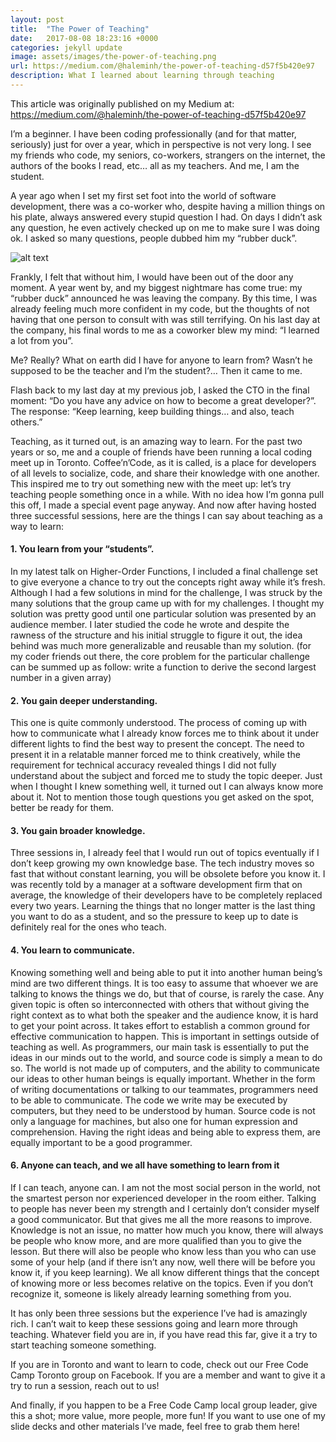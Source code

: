 ```yaml
---
layout: post
title:  "The Power of Teaching"
date:   2017-08-08 18:23:16 +0000
categories: jekyll update
image: assets/images/the-power-of-teaching.png
url: https://medium.com/@haleminh/the-power-of-teaching-d57f5b420e97
description: What I learned about learning through teaching
---
```


This article was originally published on my Medium at: <https://medium.com/@haleminh/the-power-of-teaching-d57f5b420e97>

I’m a beginner. I have been coding professionally (and for that matter, seriously) just for over a year, which in perspective is not very long. I see my friends who code, my seniors, co-workers, strangers on the internet, the authors of the books I read, etc… all as my teachers. And me, I am the student.

A year ago when I set my first set foot into the world of software development, there was a co-worker who, despite having a million things on his plate, always answered every stupid question I had. On days I didn’t ask any question, he even actively checked up on me to make sure I was doing ok. I asked so many questions, people dubbed him my “rubber duck”.

![alt text](http://www.reactiongifs.com/r/banana.gif "Minion banana")

Frankly, I felt that without him, I would have been out of the door any moment. A year went by, and my biggest nightmare has come true: my “rubber duck” announced he was leaving the company. By this time, I was already feeling much more confident in my code, but the thoughts of not having that one person to consult with was still terrifying. On his last day at the company, his final words to me as a coworker blew my mind: “I learned a lot from you”.

Me? Really? What on earth did I have for anyone to learn from? Wasn’t he supposed to be the teacher and I’m the student?… Then it came to me.

Flash back to my last day at my previous job, I asked the CTO in the final moment: “Do you have any advice on how to become a great developer?”. The response: “Keep learning, keep building things… and also, teach others.”

Teaching, as it turned out, is an amazing way to learn. For the past two years or so, me and a couple of friends have been running a local coding meet up in Toronto. Coffee’n’Code, as it is called, is a place for developers of all levels to socialize, code, and share their knowledge with one another. This inspired me to try out something new with the meet up: let’s try teaching people something once in a while. With no idea how I’m gonna pull this off, I made a special event page anyway. And now after having hosted three successful sessions, here are the things I can say about teaching as a way to learn:

#### 1. You learn from your “students”.
In my latest talk on Higher-Order Functions, I included a final challenge set to give everyone a chance to try out the concepts right away while it’s fresh. Although I had a few solutions in mind for the challenge, I was struck by the many solutions that the group came up with for my challenges. I thought my solution was pretty good until one particular solution was presented by an audience member. I later studied the code he wrote and despite the rawness of the structure and his initial struggle to figure it out, the idea behind was much more generalizable and reusable than my solution. (for my coder friends out there, the core problem for the particular challenge can be summed up as follow: write a function to derive the second largest number in a given array)

#### 2. You gain deeper understanding.
This one is quite commonly understood. The process of coming up with how to communicate what I already know forces me to think about it under different lights to find the best way to present the concept. The need to present it in a relatable manner forced me to think creatively, while the requirement for technical accuracy revealed things I did not fully understand about the subject and forced me to study the topic deeper. Just when I thought I knew something well, it turned out I can always know more about it. Not to mention those tough questions you get asked on the spot, better be ready for them.

#### 3. You gain broader knowledge.
Three sessions in, I already feel that I would run out of topics eventually if I don’t keep growing my own knowledge base. The tech industry moves so fast that without constant learning, you will be obsolete before you know it. I was recently told by a manager at a software development firm that on average, the knowledge of their developers have to be completely replaced every two years. Learning the things that no longer matter is the last thing you want to do as a student, and so the pressure to keep up to date is definitely real for the ones who teach.

#### 4. You learn to communicate.
Knowing something well and being able to put it into another human being’s mind are two different things. It is too easy to assume that whoever we are talking to knows the things we do, but that of course, is rarely the case. Any given topic is often so interconnected with others that without giving the right context as to what both the speaker and the audience know, it is hard to get your point across. It takes effort to establish a common ground for effective communication to happen. 
This is important in settings outside of teaching as well. As programmers, our main task is essentially to put the ideas in our minds out to the world, and source code is simply a mean to do so. The world is not made up of computers, and the ability to communicate our ideas to other human beings is equally important. Whether in the form of writing documentations or talking to our teammates, programmers need to be able to communicate. The code we write may be executed by computers, but they need to be understood by human. Source code is not only a language for machines, but also one for human expression and comprehension. Having the right ideas and being able to express them, are equally important to be a good programmer.

#### 6. Anyone can teach, and we all have something to learn from it
If I can teach, anyone can. I am not the most social person in the world, not the smartest person nor experienced developer in the room either. Talking to people has never been my strength and I certainly don’t consider myself a good communicator. But that gives me all the more reasons to improve. Knowledge is not an issue, no matter how much you know, there will always be people who know more, and are more qualified than you to give the lesson. But there will also be people who know less than you who can use some of your help (and if there isn’t any now, well there will be before you know it, if you keep learning). We all know different things that the concept of knowing more or less becomes relative on the topics. Even if you don’t recognize it, someone is likely already learning something from you.

It has only been three sessions but the experience I’ve had is amazingly rich. I can’t wait to keep these sessions going and learn more through teaching. Whatever field you are in, if you have read this far, give it a try to start teaching someone something.

If you are in Toronto and want to learn to code, check out our Free Code Camp Toronto group on Facebook. If you are a member and want to give it a try to run a session, reach out to us!

And finally, if you happen to be a Free Code Camp local group leader, give this a shot; more value, more people, more fun! If you want to use one of my slide decks and other materials I’ve made, feel free to grab them here!
